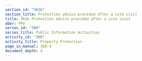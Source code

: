 ```yaml
---
section_id: "362b"
section_title: Protection advice provided after a site visit
title: 362b Protection advice provided after a site visit
abbr: PPV
series_id: "300"
series_title: Public Information Activities
activity_id: "360"
activity_title: Property Protection
page_in_manual: 360-4
document_depth: 4
---
```

